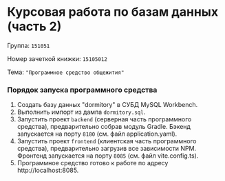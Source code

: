 # Курсовая работа по базам данных (часть 2)
Группа: `151051`

Номер зачеткой книжки: `15105012`

Тема: `"Программное средство общежития"`

### Порядок запуска программного средства
1. Создать базу данных "dormitory" в СУБД MySQL Workbench.
2. Выполнить импорт из дампа `dormitory.sql`.
3. Запустить проект `backend` (серверная часть программного средства), предварительно собрав модуль Gradle. Бэкенд запускается на порту `8180` (см. файл application.yaml).
4. Запустить проект `frontend` (клиентская часть программного средства), предварительно загрузив все зависимости NPM. Фронтенд запускается на порту `8085` (см. файл vite.config.ts).
5. Программное средство готово к работе по адресу http://localhost:8085.
